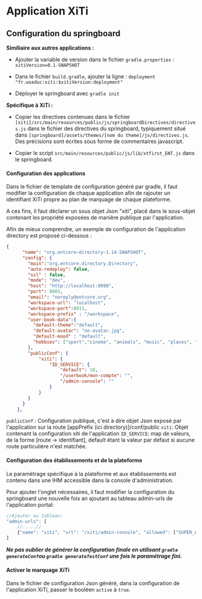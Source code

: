 Application XiTi
================

##

## Configuration du springboard

**Similiaire aux autres applications :**

- Ajouter la variable de version dans le fichier `gradle.properties` :
`xitiVersion=0.1-SNAPSHOT`

- Dans le fichier `build.gradle`, ajouter la ligne :
`deployment "fr.wseduc:xiti:$xitiVersion:deployment"`

- Déployer le springboard avec `gradle init`

**Spécifique à XiTi :**

- Copier les directives contenues dans le fichier  `[xiti]/src/main/resources/public/js/springboardDirectives/directives.js` dans le fichier des directives du springboard, typiquement situé dans `[springboard]/assets/themes/[nom du theme]/js/directives.js`. Des précisions sont écrites sous forme de commentaires javascript.

- Copier le script `src/main/resources/public/js/lib/xtfirst_ENT.js` dans le springboard.

#### Configuration des applications

Dans le fichier de template de configuration généré par gradle, il faut modifier la configuration de chaque application afin de rajouter un identifiant XiTi propre au plan de marquage de chaque plateforme.

A ces fins, il faut déclarer un sous objet Json "xiti", placé dans le sous-objet contenant les propriété exposées de manière publique par l'application.

Afin de mieux comprendre, un exemple de configuration de l'application directory est proposé ci-dessous :

```json
{
      "name": "org.entcore~directory~1.14-SNAPSHOT",
      "config": {
        "main":"org.entcore.directory.Directory",
        "auto-redeploy": false,
        "ssl" : false,
        "mode": "dev",
        "host": "http://localhost:8090",
        "port": 8003,
        "email": "noreply@entcore.org",
        "workspace-url": "localhost",
        "workspace-port":8011,
        "workspace-prefix" : "/workspace",
        "user-book-data":{
          "default-theme":"default",
          "default-avatar": "no-avatar.jpg",
          "default-mood" : "default",
          "hobbies": ["sport","cinema", "animals", "music", "places", "books"]
        },
        "publicConf": {
            "xiti": {
                "ID_SERVICE": {
                    "default": 10,
                    "/userbook/mon-compte": "",
                    "/admin-console": ""
                }
            }
        }
      }
    },
```

`publicConf` : Configuration publique, c'est à dire objet Json exposé par l'application sur la route [appPrefix (ici directory)]/conf/public
`xiti`: Objet contenant la configuration xiti de l'application
`ID_SERVICE`: map de valeurs, de la forme [route -> identifiant], default étant la valeur par défaut si aucune route particulière n'est matchée.

#### Configuration des établissements et de la plateforme

Le paramétrage spécifique à la plateforme et aux établissements est contenu dans une IHM accessible dans la console d'administration.

Pour ajouter l'onglet nécessaires, il faut modifier la configuration du springboard une nouvelle fois an ajoutant au tableau admin-urls de l'application portal:

```javascript
//Ajouter au tableau:
"admin-urls": [
	//.....//
	{"name": "xiti", "url": "/xiti/admin-console", "allowed": ["SUPER_ADMIN"]}
]
```

<em>**Ne pas oublier de générer la configuration finale en utilisant `gradle generateConf`ou `gradle generateTestConf` une fois le paramétrage fini.**</em>

#### Activer le marquage XiTi

Dans le fichier de configuration Json généré, dans la configuration de l'application XiTi, passer le booléen `active` à `true`.
